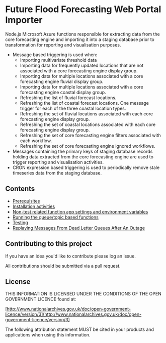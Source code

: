 # Future Flood Forecasting Web Portal Importer

Node.js Microsoft Azure functions responsible for extracting data from the core forecasting engine and importing it into a staging database prior to transformation for reporting and visualisation purposes.

* Message based triggering is used when:
  * Importing multivariate threshold data
  * Importing data for frequently updated locations that are not associated with a core forecasting engine display group.
  * Importing data for multiple locations associated with a core forecasting engine fluvial display group.
  * Importing data for multiple locations associated with a core forecasting engine coastal display group.
  * Refreshing the list of fluvial forecast locations.
  * Refreshing the list of coastal forecast locations. One message trigger for each of the three coastal location types.
  * Refreshing the set of fluvial locations associated with each core forecasting engine display group.
  * Refreshing the set of coastal locations associated with each core forecasting engine display group.
  * Refreshing the set of core forecasting engine filters associated with each workflow.
  * Refreshing the set of core forecasting engine ignored workflows.
* Messages containing the primary keys of staging database records holding data extracted from the core forecasting engine
  are used to trigger reporting and visualisation activities.
* CRON expression based triggering is used to periodically remove stale timeseries data from the staging database.

## Contents

* [Prerequisites](docs/Prerequisites.md)
* [Installation activities](docs/Installation-activities.md)
* [Non-test related function app settings and environment variables](docs/Non-test-settings-and-environment-variables.md)
* [Running the queue/topic based functions](docs/Running-the-queue-topic-functions.md)
* [Testing](docs/Testing.md)
* [Replaying Messages From Dead Letter Queues After An Outage](docs/Replaying-dead-letter-messages.md)

## Contributing to this project

If you have an idea you'd like to contribute please log an issue.

All contributions should be submitted via a pull request.

## License

THIS INFORMATION IS LICENSED UNDER THE CONDITIONS OF THE OPEN GOVERNMENT LICENCE found at:

[http://www.nationalarchives.gov.uk/doc/open-government-licence/version/3](http://www.nationalarchives.gov.uk/doc/open-government-licence/version/3)

The following attribution statement MUST be cited in your products and applications when using this information.
